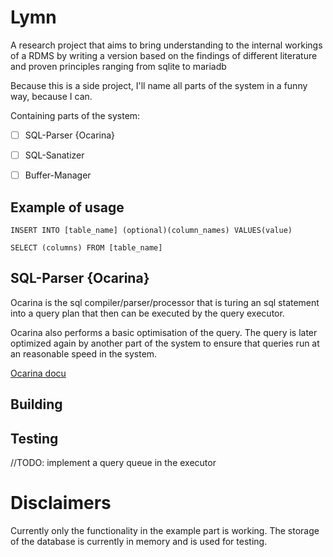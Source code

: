 # Lymn


A research project that aims to bring understanding to the internal workings of a RDMS by writing 
a version based on the findings of different literature and proven principles ranging from sqlite to mariadb

Because this is a side project, I'll name all parts of the system in a funny way, because I can.

Containing parts of the system:

- [ ] SQL-Parser {Ocarina}
- [ ] SQL-Sanatizer
- [ ] Buffer-Manager



## Example of usage

	INSERT INTO [table_name] (optional)(column_names) VALUES(value)

	SELECT (columns) FROM [table_name]



## SQL-Parser {Ocarina}

Ocarina is the sql compiler/parser/processor that is turing an sql statement into a query plan
that then can be executed by the query executor.

Ocarina also performs a basic optimisation of the query. The query is later optimized again by another
part of the system to ensure that queries run at an reasonable speed in the system.

[Ocarina docu](./docu/ocarina.md)




## Building




## Testing
//TODO: implement a query queue in the executor


# Disclaimers

Currently only the functionality in the example part is working.
The storage of the database is currently in memory and is used for testing.
